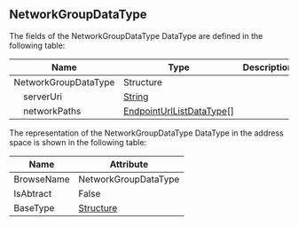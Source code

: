 <!-- datatype -->
## NetworkGroupDataType
<!-- end of description -->
The fields of the NetworkGroupDataType DataType are defined in the following table:  

|Name|Type|Description|
|---|---|---|
|NetworkGroupDataType|Structure||
|&nbsp;&nbsp;&nbsp;&nbsp;serverUri|[String](../../../Part3/DataTypes/String/readme.md)||
|&nbsp;&nbsp;&nbsp;&nbsp;networkPaths|[EndpointUrlListDataType](../../../Part5/DataTypes/EndpointUrlListDataType/readme.md)[]||

The representation of the NetworkGroupDataType DataType in the address space is shown in the following table:  

|Name|Attribute|
|---|---|
|BrowseName|NetworkGroupDataType|
|IsAbtract|False|
|BaseType|[Structure](../../../Part3/DataTypes/Structure/readme.md)|

